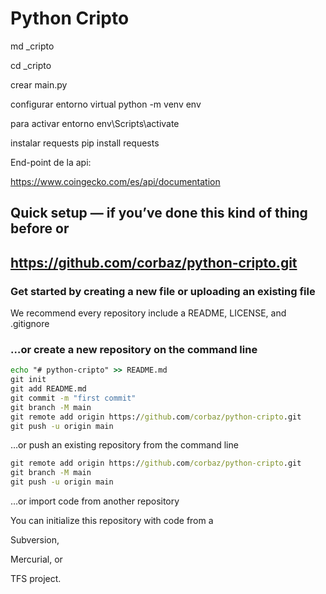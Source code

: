 # Python Cripto

md \_cripto

cd \_cripto

crear main.py

configurar entorno virtual
python -m venv env

para activar entorno
env\Scripts\activate

instalar requests
pip install requests

End-point de la api:

<https://www.coingecko.com/es/api/documentation>

## Quick setup — if you’ve done this kind of thing before or

## <https://github.com/corbaz/python-cripto.git>

### Get started by creating a new file or uploading an existing file

We recommend every repository include a README, LICENSE, and .gitignore

### …or create a new repository on the command line

```cmd
echo "# python-cripto" >> README.md
git init
git add README.md
git commit -m "first commit"
git branch -M main
git remote add origin https://github.com/corbaz/python-cripto.git
git push -u origin main
```

…or push an existing repository from the command line

```cmd
git remote add origin https://github.com/corbaz/python-cripto.git
git branch -M main
git push -u origin main
```

…or import code from another repository

You can initialize this repository with code from a

Subversion,

Mercurial, or

TFS project.
